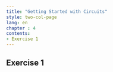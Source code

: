 ```yaml
---
title: "Getting Started with Circuits"
style: two-col-page
lang: en
chapter : 4 
contents:
- Exercise 1
---
```


## Exercise 1
